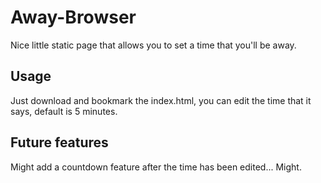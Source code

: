 # Away-Browser
Nice little static page that allows you to set a time that you'll be away.

## Usage
Just download and bookmark the index.html, you can edit the time that it says, default is 5 minutes. 

## Future features
Might add a countdown feature after the time has been edited... Might.
